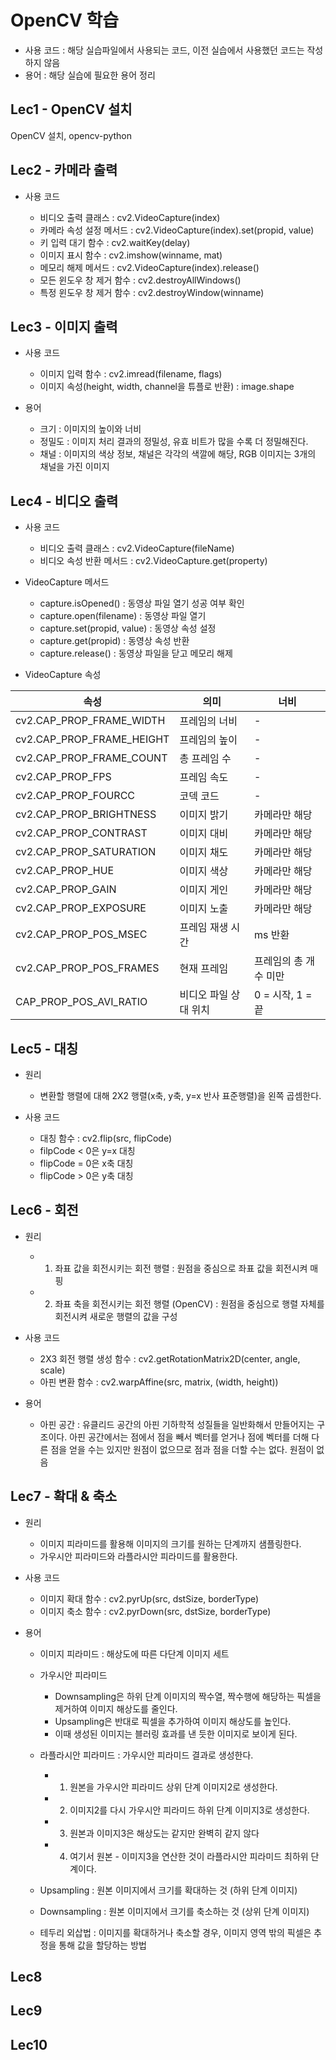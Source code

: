 # OpenCV 학습
* 사용 코드 : 해당 실습파일에서 사용되는 코드, 이전 실습에서 사용했던 코드는 작성하지 않음
* 용어 : 해당 실습에 필요한 용어 정리

## Lec1 - OpenCV 설치
OpenCV 설치, opencv-python

## Lec2 - 카메라 출력
* 사용 코드

  * 비디오 출력 클래스 : cv2.VideoCapture(index)
  * 카메라 속성 설정 메서드 : cv2.VideoCapture(index).set(propid, value)
  * 키 입력 대기 함수 : cv2.waitKey(delay)
  * 이미지 표시 함수 : cv2.imshow(winname, mat)
  * 메모리 해제 메서드 : cv2.VideoCapture(index).release()
  * 모든 윈도우 창 제거 함수 : cv2.destroyAllWindows()
  * 특정 윈도우 창 제거 함수 : cv2.destroyWindow(winname)
  
## Lec3 - 이미지 출력
* 사용 코드
  * 이미지 입력 함수 : cv2.imread(filename, flags)
  * 이미지 속성(height, width, channel을 튜플로 반환) : image.shape
  
* 용어
  * 크기 : 이미지의 높이와 너비
  * 정밀도 : 이미지 처리 결과의 정밀성, 유효 비트가 많을 수록 더 정밀해진다.
  * 채널 : 이미지의 색상 정보, 채널은 각각의 색깔에 해당, RGB 이미지는 3개의 채널을 가진 이미지
  
## Lec4 - 비디오 출력
* 사용 코드
  * 비디오 출력 클래스 : cv2.VideoCapture(fileName)
  * 비디오 속성 반환 메서드 : cv2.VideoCapture.get(property)
  
* VideoCapture 메서드
  * capture.isOpened() : 동영상 파일 열기 성공 여부 확인
  * capture.open(filename) : 동영상 파일 열기
  * capture.set(propid, value) : 동영상 속성 설정
  * capture.get(propid)	: 동영상 속성 반환
  * capture.release()	 : 동영상 파일을 닫고 메모리 해제
  
* VideoCapture 속성

속성 | 의미 | 너비
-----|----- |-----|
cv2.CAP_PROP_FRAME_WIDTH	| 프레임의 너비	| -
cv2.CAP_PROP_FRAME_HEIGHT	|프레임의 높이	|-
cv2.CAP_PROP_FRAME_COUNT	|총 프레임 수	|-
cv2.CAP_PROP_FPS	|프레임 속도	|-
cv2.CAP_PROP_FOURCC	|코덱 코드	|-
cv2.CAP_PROP_BRIGHTNESS	|이미지 밝기	|카메라만 해당
cv2.CAP_PROP_CONTRAST	|이미지 대비	|카메라만 해당
cv2.CAP_PROP_SATURATION	|이미지 채도	|카메라만 해당
cv2.CAP_PROP_HUE	|이미지 색상	|카메라만 해당
cv2.CAP_PROP_GAIN	|이미지 게인	|카메라만 해당
cv2.CAP_PROP_EXPOSURE	|이미지 노출	|카메라만 해당
cv2.CAP_PROP_POS_MSEC	|프레임 재생 시간	|ms 반환
cv2.CAP_PROP_POS_FRAMES	|현재 프레임	|프레임의 총 개수 미만
CAP_PROP_POS_AVI_RATIO	|비디오 파일 상대 위치	|0 = 시작, 1 = 끝

## Lec5 - 대칭
* 원리
  * 변환할 행렬에 대해 2X2 행렬(x축, y축, y=x 반사 표준행렬)을 왼쪽 곱셈한다.
  
* 사용 코드
  * 대칭 함수 : cv2.flip(src, flipCode)
  * filpCode < 0은 y=x 대칭
  * flipCode = 0은 x축 대칭
  * flipCode > 0은 y축 대칭
  
## Lec6 - 회전
* 원리
  * 1. 좌표 값을 회전시키는 회전 행렬 : 원점을 중심으로 좌표 값을 회전시켜 매핑
  * 2. 좌표 축을 회전시키는 회전 행렬 (OpenCV) : 원점을 중심으로 행렬 자체를 회전시켜 새로운 행렬의 값을 구성
  
* 사용 코드
  * 2X3 회전 행렬 생성 함수 : cv2.getRotationMatrix2D(center, angle, scale)
  * 아핀 변환 함수 : cv2.warpAffine(src, matrix, (width, height))
  
* 용어
  * 아핀 공간 : 유클리드 공간의 아핀 기하학적 성질들을 일반화해서 만들어지는 구조이다. 아핀 공간에서는 점에서 점을 빼서 벡터를 얻거나 점에 벡터를 더해 다른 점을 얻을 수는 있지만 원점이 없으므로 점과 점을 더할 수는 없다. 원점이 없음
  
## Lec7 - 확대 & 축소
* 원리 
  * 이미지 피라미드를 활용해 이미지의 크기를 원하는 단계까지 샘플링한다.
  * 가우시안 피라미드와 라플라시안 피라미드를 활용한다.

* 사용 코드
  * 이미지 확대 함수 : cv2.pyrUp(src, dstSize, borderType)
  * 이미지 축소 함수 : cv2.pyrDown(src, dstSize, borderType)
  
* 용어 
  * 이미지 피라미드 : 해상도에 따른 다단계 이미지 세트
  * 가우시안 피라미드 
  
    * Downsampling은 하위 단계 이미지의 짝수열, 짝수행에 해당하는 픽셀을 제거하여 이미지 해상도를 줄인다. 
    * Upsampling은 반대로 픽셀을 추가하여 이미지 해상도를 높인다. 
    * 이때 생성된 이미지는 블러링 효과를 낸 듯한 이미지로 보이게 된다.
  * 라플라시안 피라미드 : 가우시안 피라미드 결과로 생성한다. 
  
    * 1. 원본을 가우시안 피라미드 상위 단계 이미지2로 생성한다.
    * 2. 이미지2를 다시 가우시안 피라미드 하위 단계 이미지3로 생성한다.
    * 3. 원본과 이미지3은 해상도는 같지만 완벽히 같지 않다
    * 4. 여기서 원본 - 이미지3을 연산한 것이 라플라시안 피라미드 최하위 단계이다.
  * Upsampling : 원본 이미지에서 크기를 확대하는 것 (하위 단계 이미지) 
  * Downsampling : 원본 이미지에서 크기를 축소하는 것 (상위 단계 이미지)
  * 테두리 외삽법 : 이미지를 확대하거나 축소할 경우, 이미지 영역 밖의 픽셀은 추정을 통해 값을 할당하는 방법
  
## Lec8
## Lec9
## Lec10

